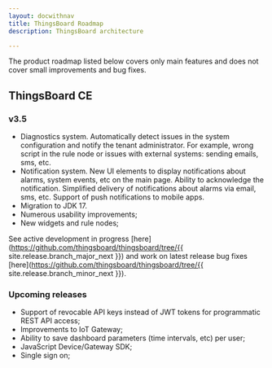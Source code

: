 ```yaml
---
layout: docwithnav
title: ThingsBoard Roadmap
description: ThingsBoard architecture

---
```


The product roadmap listed below covers only main features and does not cover small improvements and bug fixes.

## ThingsBoard CE

### v3.5

* Diagnostics system.
  Automatically detect issues in the system configuration and notify the tenant administrator.
  For example, wrong script in the rule node or issues with external systems: sending emails, sms, etc.
* Notification system.
  New UI elements to display notifications about alarms, system events, etc on the main page.
  Ability to acknowledge the notification.
  Simplified delivery of notifications about alarms via email, sms, etc.
  Support of push notifications to mobile apps.
* Migration to JDK 17.
* Numerous usability improvements;
* New widgets and rule nodes;

See active development in progress [here](https://github.com/thingsboard/thingsboard/tree/{{ site.release.branch_major_next }}) and work on latest release bug fixes [here](https://github.com/thingsboard/thingsboard/tree/{{ site.release.branch_minor_next }}).

### Upcoming releases

* Support of revocable API keys instead of JWT tokens for programmatic REST API access;
* Improvements to IoT Gateway;
* Ability to save dashboard parameters (time intervals, etc) per user;
* JavaScript Device/Gateway SDK;
* Single sign on;
